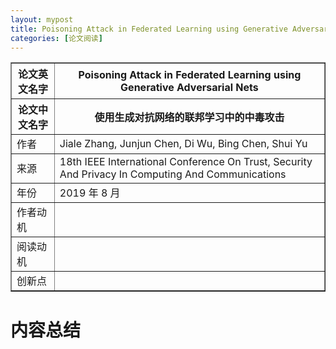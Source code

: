 ```yaml
---
layout: mypost
title: Poisoning Attack in Federated Learning using Generative Adversarial Nets
categories: [论文阅读]
---
```


<table border="1">
    <tr>
        <th>论文英文名字</th>
        <th>Poisoning Attack in Federated Learning using Generative Adversarial Nets</th>
    </tr>
    <tr>
        <th>论文中文名字</th>
        <th>使用生成对抗网络的联邦学习中的中毒攻击</th>
    </tr>
    <tr>
        <td>作者</td>
        <td>Jiale Zhang, Junjun Chen, Di Wu, Bing Chen, Shui Yu</td>
    </tr>
    <tr>
        <td>来源</td>
        <td>18th IEEE International Conference On Trust, Security And Privacy In Computing And Communications</td>
    </tr>
    <tr>
        <td>年份</td>
        <td>2019 年 8 月</td>
    </tr>
    <tr>
        <td>作者动机</td>
        <td></td>
    </tr>
    <tr>
        <td>阅读动机</td>
        <td></td>
    </tr>
    <tr>
        <td>创新点</td>
        <td></td>
    </tr>
</table>

# 内容总结  
